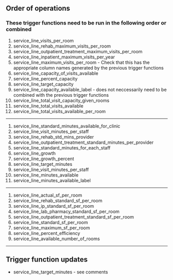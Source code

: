 ## Order of operations


### These trigger functions need to be run in the following order or combined
1. service_line_visits_per_room
2. service_line_rehab_maximum_visits_per_room
3. service_line_outpatient_treatment_maximum_visits_per_room
4. service_line_inpatient_maximum_visits_per_year
5. service_line_maximum_visits_per_room - Check that this has the appropriate column names generated by the previous trigger functions
6. service_line_capacity_of_visits_available
7. service_line_percent_capacity
8. service_line_target_capacity
9. service_line_capacity_available_label - does not neccessarily need to be combined with the previous trigger functions
10. service_line_total_visit_capacity_given_rooms
11. service_line_total_visits_available
12. service_line_total_visits_available_per_room
----

1. service_line_standard_minutes_available_for_clinic
2. service_line_visit_minutes_per_staff
3. service_line_rehab_std_mins_provider
4. service_line_outpatient_treatment_standard_minutes_per_provider
5. service_line_standard_minutes_for_each_staff
6. service_line_growth
7. service_line_growth_percent
8. service_line_target_minutes
9. service_line_visit_minutes_per_staff
10. service_line_minutes_available
11. service_line_minutes_available_label
----

1. service_line_actual_sf_per_room
2. service_line_rehab_standard_sf_per_room
3. service_line_ip_standard_sf_per_room
4. service_line_lab_pharmacy_standard_sf_per_room
5. service_line_outpatient_treatment_standard_sf_per_room
6. service_line_standard_sf_per_room
7. service_line_maximum_sf_per_room
8. service_line_percent_efficiency
9. service_line_available_number_of_rooms
----

## Trigger function updates 
- service_line_target_minutes - see comments

